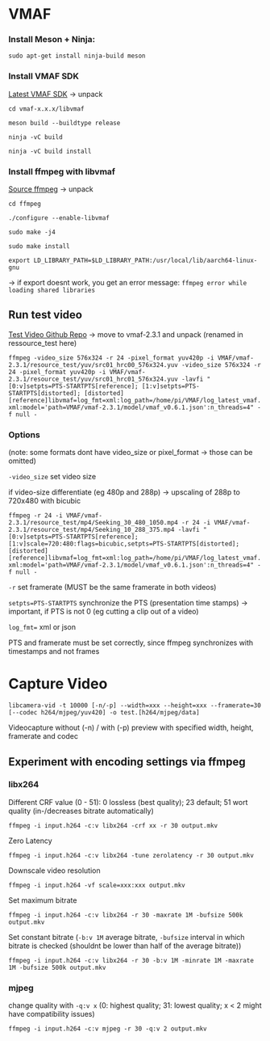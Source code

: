 # VMAF
### Install Meson + Ninja:
`sudo apt-get install ninja-build meson`

### Install VMAF SDK
[Latest VMAF SDK](github.com/Netflix/vmaf/releases) -> unpack

`cd vmaf-x.x.x/libvmaf`

`meson build --buildtype release`

`ninja -vC build`

`ninja -vC build install`

### Install ffmpeg with libvmaf
[Source ffmpeg](ffmpeg.org/download.html) -> unpack

`cd ffmpeg`

`./configure --enable-libvmaf`

`sudo make -j4`

`sudo make install`

`export LD_LIBRARY_PATH=$LD_LIBRARY_PATH:/usr/local/lib/aarch64-linux-gnu`

-> if export doesnt work, you get an error message: `ffmpeg error while loading shared libraries`

## Run test video
[Test Video Github Repo](github.com/Netflix/cmaf_resource) -> move to vmaf-2.3.1 and unpack (renamed in ressource_test here)

`ffmpeg
  -video_size 576x324 -r 24 -pixel_format yuv420p -i VMAF/vmaf-2.3.1/resource_test/yuv/src01_hrc00_576x324.yuv
  -video_size 576x324 -r 24 -pixel_format yuv420p -i VMAF/vmaf-2.3.1/resource_test/yuv/src01_hrc01_576x324.yuv
  -lavfi
    "[0:v]setpts=PTS-STARTPTS[reference];
    [1:v]setpts=PTS-STARTPTS[distorted];
    [distorted][reference]libvmaf=log_fmt=xml:log_path=/home/pi/VMAF/log_latest_vmaf.xml:model='path=VMAF/vmaf-2.3.1/model/vmaf_v0.6.1.json':n_threads=4" -f null -`

### Options
(note: some formats dont have video_size or pixel_format -> those can be omitted)

`-video_size` set video size

if video-size differentiate (eg 480p and 288p) -> upscaling of 288p to 720x480 with bicubic 

`ffmpeg
  -r 24 -i VMAF/vmaf-2.3.1/resource_test/mp4/Seeking_30_480_1050.mp4
  -r 24 -i VMAF/vmaf-2.3.1/resource_test/mp4/Seeking_10_288_375.mp4
  -lavfi "[0:v]setpts=PTS-STARTPTS[reference];
    [1:v]scale=720:480:flags=bicubic,setpts=PTS-STARTPTS[distorted];
    [distorted][reference]libvmaf=log_fmt=xml:log_path=/home/pi/VMAF/log_latest_vmaf.xml:model='path=VMAF/vmaf-2.3.1/model/vmaf_v0.6.1.json':n_threads=4" -f null -`

`-r` set framerate (MUST be the same framerate in both videos)

`setpts=PTS-STARTPTS` synchronize the PTS (presentation time stamps) -> important, if PTS is not 0 (eg cutting a clip out of a video)

`log_fmt=` xml or json

PTS and framerate must be set correctly, since ffmpeg synchronizes with timestamps and not frames

# Capture Video
`libcamera-vid -t 10000 [-n/-p] --width=xxx --height=xxx --framerate=30 [--codec h264/mjpeg/yuv420] -o test.[h264/mjpeg/data]`

Videocapture without (-n) / with (-p) preview with specified width, height, framerate and codec

## Experiment with encoding settings via ffmpeg

### libx264

Different CRF value (0 - 51): 0 lossless (best quality); 23 default; 51 wort quality (in-/decreases bitrate automatically)

`ffmpeg -i input.h264 -c:v libx264 -crf xx -r 30 output.mkv`

Zero Latency

`ffmpeg -i input.h264 -c:v libx264 -tune zerolatency -r 30 output.mkv`

Downscale video resolution

`ffmpeg -i input.h264 -vf scale=xxx:xxx output.mkv`

Set maximum bitrate

`ffmpeg -i input.h264 -c:v libx264 -r 30 -maxrate 1M -bufsize 500k output.mkv`

Set constant bitrate (`-b:v 1M` average bitrate, `-bufsize` interval in which bitrate is checked (shouldnt be lower than half of the average bitrate))

`ffmpeg -i input.h264 -c:v libx264 -r 30 -b:v 1M -minrate 1M -maxrate 1M -bufsize 500k output.mkv`

### mjpeg

change quality with `-q:v x` (0: highest quality; 31: lowest quality; x < 2 might have compatibility issues)

`ffmpeg -i input.h264 -c:v mjpeg -r 30 -q:v 2 output.mkv`

